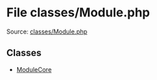 File classes/Module.php
=========

Source: [classes/Module.php](https://github.com/PrestaShop/PrestaShop/blob/1.5.0.1/classes/Module.php)


Classes
-------

* [ModuleCore](class.ModuleCore.md)

